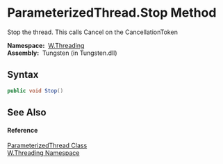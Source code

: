 ParameterizedThread.Stop Method
===============================
   Stop the thread. This calls Cancel on the CancellationToken

  **Namespace:**  [W.Threading][1]  
  **Assembly:**  Tungsten (in Tungsten.dll)

Syntax
------

```csharp
public void Stop()
```


See Also
--------

#### Reference
[ParameterizedThread Class][2]  
[W.Threading Namespace][1]  

[1]: ../README.md
[2]: README.md